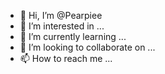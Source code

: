 - 👋 Hi, I’m @Pearpiee
- 👀 I’m interested in ...
- 🌱 I’m currently learning ...
- 💞️ I’m looking to collaborate on ...
- 📫 How to reach me ...

<!---
Pearpiee/Pearpiee is a ✨ special ✨ repository because its `README.md` (this file) appears on your GitHub profile.
You can click the Preview link to take a look at your changes.
--->
